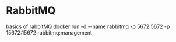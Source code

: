 # RabbitMQ
basics of rabbitMQ
docker run -d --name rabbitmq -p 5672:5672 -p 15672:15672 rabbitmq:management
